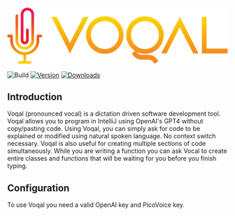 ![](.github/media/logo-horizontal-text.svg)

![Build](https://github.com/voqal/voqal-plugin/workflows/Build/badge.svg)
[![Version](https://img.shields.io/jetbrains/plugin/v/PLUGIN_ID.svg)](https://plugins.jetbrains.com/plugin/PLUGIN_ID)
[![Downloads](https://img.shields.io/jetbrains/plugin/d/PLUGIN_ID.svg)](https://plugins.jetbrains.com/plugin/PLUGIN_ID)

## Introduction

<!-- Plugin description -->

Voqal (pronounced vocal) is a dictation driven software development tool.
Voqal allows you to program in IntelliJ using OpenAI's GPT4 without copy/pasting code.
Using Voqal, you can simply ask for code to be explained or modified using natural spoken language.
No context switch necessary. Voqal is also useful for creating multiple sections of code simultaneously.
While you are writing a function you can ask Vocal to create entire classes and functions that will be waiting for you
before you finish typing.

<!-- Plugin description end -->

## Configuration

To use Voqal you need a valid OpenAI key and PicoVoice key.

[template]: https://github.com/JetBrains/intellij-platform-plugin-template

[docs:plugin-description]: https://plugins.jetbrains.com/docs/intellij/plugin-user-experience.html#plugin-description-and-presentation
